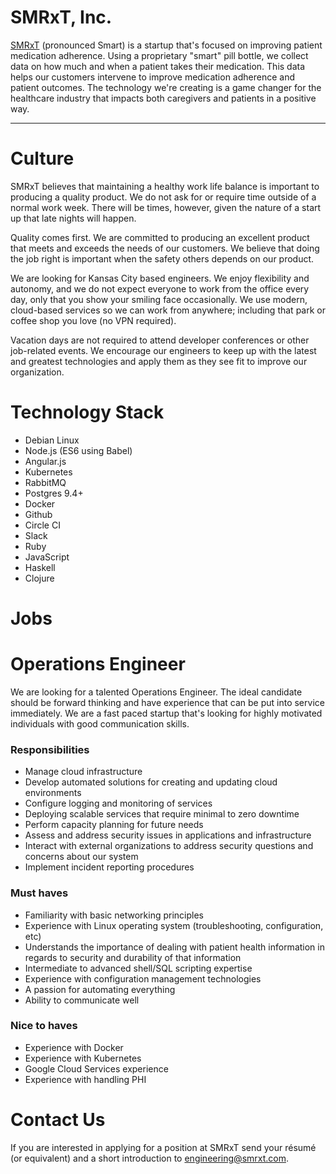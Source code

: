 # SMRxT, Inc.

[SMRxT](http://smrxt.com) (pronounced Smart) is a startup that's focused on improving patient medication adherence. Using a proprietary "smart" pill bottle, we collect data on how much and when a patient takes their medication. This data helps our customers intervene to improve medication adherence and patient outcomes. The technology we're creating is a game changer for the healthcare industry that impacts both caregivers and patients in a positive way.

________________
Culture
====

SMRxT believes that maintaining a healthy work life balance is important to producing a quality product. We do not ask for or require time outside of a normal work week. There will be times, however, given the nature of a start up that late nights will happen.

Quality comes first. We are committed to producing an excellent product that meets and exceeds the needs of our customers. We believe that doing the job right is important when the safety others depends on our product.

We are looking for Kansas City based engineers. We enjoy flexibility and autonomy, and we do not expect everyone to work from the office every day, only that you show your smiling face occasionally. We use modern, cloud-based services so we can work from anywhere; including that park or coffee shop you love (no VPN required).


Vacation days are not required to attend developer conferences or other job-related events. We encourage our engineers to keep up with the latest and greatest technologies and apply them as they see fit to improve our organization.

Technology Stack
===

* Debian Linux
* Node.js (ES6 using Babel)
* Angular.js
* Kubernetes
* RabbitMQ
* Postgres 9.4+
* Docker
* Github
* Circle CI
* Slack
* Ruby
* JavaScript
* Haskell
* Clojure


Jobs
====

# Operations Engineer

We are looking for a talented Operations Engineer. The ideal candidate should be forward thinking and have experience that can be put into service immediately. We are a fast paced startup that's looking for highly motivated individuals with good communication skills.

### Responsibilities

* Manage cloud infrastructure
* Develop automated solutions for creating and updating cloud environments
* Configure logging and monitoring of services
* Deploying scalable services that require minimal to zero downtime
* Perform capacity planning for future needs
* Assess and address security issues in applications and infrastructure
* Interact with external organizations to address security questions and concerns about our system
* Implement incident reporting procedures

### Must haves

* Familiarity with basic networking principles
* Experience with Linux operating system (troubleshooting, configuration, etc)
* Understands the importance of dealing with patient health information in regards to security and durability of that information
* Intermediate to advanced shell/SQL scripting expertise
* Experience with configuration management technologies
* A passion for automating everything
* Ability to communicate well

### Nice to haves

* Experience with Docker
* Experience with Kubernetes
* Google Cloud Services experience
* Experience with handling PHI

Contact Us
===

If you are interested in applying for a position at SMRxT send your résumé (or equivalent) and a short introduction to engineering@smrxt.com.